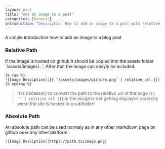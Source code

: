 ```yaml
---
layout: post
title: "Add an image to a post"
categories: [General]
introduction: "Description how to add an image to a post with relative and absolute path."
---
```


A simple introduction how to add an image to a blog post

### Relative Path

If the image is hosted on github it should be copied into the assets folder `/assets/images/...'. After that the image can easyly be included.

```
{% raw %}
![Image Desciption]({{ '/assets/images/picture.png' | relative_url }})
{% endraw %}
```

> It is necessary to convert the path to the relative_url of the page (`{{ '' | relative_url }}`) or the image is not getting displayed correctly wenn the site is hosted in a subfolder!

### Absolute Path

An absolute path can be used normaly as in any other markdown page on github oder any other platform.

```
![Image Desciption](https://path.to/image.png)
```